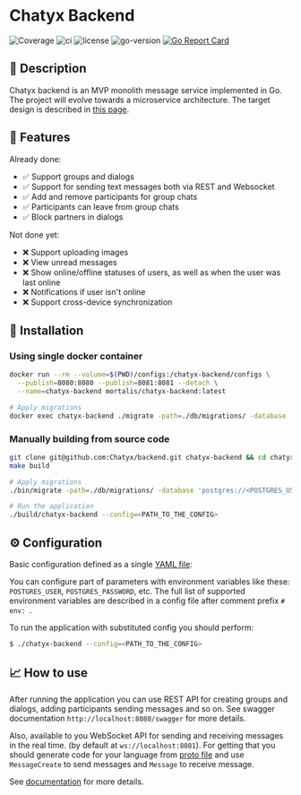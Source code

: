 # Chatyx Backend
![Coverage](https://img.shields.io/badge/Coverage-70.7%25-brightgreen)
![ci](https://github.com/Mort4lis/scht-backend/actions/workflows/main.yml/badge.svg)
![license](https://img.shields.io/github/license/Chatyx/backend)
![go-version](https://img.shields.io/github/go-mod/go-version/Chatyx/backend)
[![Go Report Card](https://goreportcard.com/badge/github.com/Chatyx/backend)](https://goreportcard.com/report/github.com/Chatyx/backend)

## 📖 Description

Chatyx backend is an MVP monolith message service implemented in Go. The project will evolve 
towards a microservice architecture. The target design is described in [this page](./docs/system_design/README.md).

## 🚀 Features

Already done:
* ✅ Support groups and dialogs
* ✅ Support for sending text messages both via REST and Websocket
* ✅ Add and remove participants for group chats
* ✅ Participants can leave from group chats
* ✅ Block partners in dialogs 

Not done yet:
* ❌ Support uploading images
* ❌ View unread messages
* ❌ Show online/offline statuses of users, as well as when the user was last online
* ❌ Notifications if user isn't online
* ❌ Support cross-device synchronization

## 🔧 Installation

### Using single docker container

```bash
docker run --rm --volume=$(PWD)/configs:/chatyx-backend/configs \
  --publish=8080:8080 --publish=8081:8081 --detach \
  --name=chatyx-backend mortalis/chatyx-backend:latest

# Apply migrations
docker exec chatyx-backend ./migrate -path=./db/migrations/ -database 'postgres://<POSTGRES_USER>:<POSTGRES_PASSWORD>@<POSTGRES_HOST>:<POSTGRES_PORT>/<POSTGRES_DB>?sslmode=disable' up
```

### Manually building from source code

```bash
git clone git@github.com:Chatyx/backend.git chatyx-backend && cd chatyx-backend
make build

# Apply migrations
./bin/migrate -path=./db/migrations/ -database 'postgres://<POSTGRES_USER>:<POSTGRES_PASSWORD>@<POSTGRES_HOST>:<POSTGRES_PORT>/<POSTGRES_DB>?sslmode=disable' up

# Run the application
./build/chatyx-backend --config=<PATH_TO_THE_CONFIG>
```

## ⚙️ Configuration

Basic configuration defined as a single [YAML file](./configs/config.yaml):

You can configure part of parameters with environment variables like these: 
`POSTGRES_USER`, `POSTGRES_PASSWORD`, etc. The full list of supported environment variables
are described in a config file after comment prefix `# env: `.

To run the application with substituted config you should perform:

```bash
$ ./chatyx-backend --config=<PATH_TO_THE_CONFIG>
```

## 📈 How to use

After running the application you can use REST API for creating groups and dialogs, adding participants
sending messages and so on. See swagger documentation `http://localhost:8080/swagger` for more details.

Also, available to you WebSocket API for sending and receiving messages in the real time.
(by default at `ws://localhost:8081`). For getting that you should generate code for your 
language from [proto file](./internal/transport/websocket/model/message.proto) and use `MessageCreate` to
send messages and `Message` to receive message.

See [documentation](https://developers.google.com/protocol-buffers) for more details.